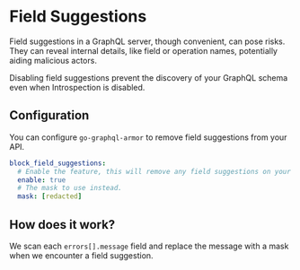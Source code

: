 # Field Suggestions

Field suggestions in a GraphQL server, though convenient, can pose risks. They can reveal internal details, like field or operation names, potentially aiding malicious actors.

Disabling field suggestions prevent the discovery of your GraphQL schema even when Introspection is disabled.

<!-- TOC -->

## Configuration

You can configure `go-graphql-armor` to remove field suggestions from your API.

```yaml
block_field_suggestions:
  # Enable the feature, this will remove any field suggestions on your API
  enable: true
  # The mask to use instead.
  mask: [redacted]
```

## How does it work?

We scan each `errors[].message` field and replace the message with a mask when we encounter a field suggestion.
